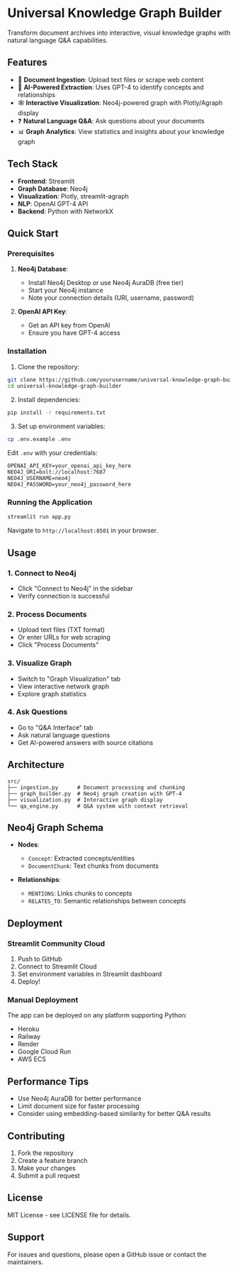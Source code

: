 # Universal Knowledge Graph Builder

Transform document archives into interactive, visual knowledge graphs with natural language Q&A capabilities.

## Features

- 📄 **Document Ingestion**: Upload text files or scrape web content
- 🧠 **AI-Powered Extraction**: Uses GPT-4 to identify concepts and relationships
- 🕸️ **Interactive Visualization**: Neo4j-powered graph with Plotly/Agraph display
- ❓ **Natural Language Q&A**: Ask questions about your documents
- 📊 **Graph Analytics**: View statistics and insights about your knowledge graph

## Tech Stack

- **Frontend**: Streamlit
- **Graph Database**: Neo4j
- **Visualization**: Plotly, streamlit-agraph
- **NLP**: OpenAI GPT-4 API
- **Backend**: Python with NetworkX

## Quick Start

### Prerequisites

1. **Neo4j Database**:
   - Install Neo4j Desktop or use Neo4j AuraDB (free tier)
   - Start your Neo4j instance
   - Note your connection details (URI, username, password)

2. **OpenAI API Key**:
   - Get an API key from OpenAI
   - Ensure you have GPT-4 access

### Installation

1. Clone the repository:
```bash
git clone https://github.com/yourusername/universal-knowledge-graph-builder.git
cd universal-knowledge-graph-builder
```

2. Install dependencies:
```bash
pip install -r requirements.txt
```

3. Set up environment variables:
```bash
cp .env.example .env
```

Edit `.env` with your credentials:
```
OPENAI_API_KEY=your_openai_api_key_here
NEO4J_URI=bolt://localhost:7687
NEO4J_USERNAME=neo4j
NEO4J_PASSWORD=your_neo4j_password_here
```

### Running the Application

```bash
streamlit run app.py
```

Navigate to `http://localhost:8501` in your browser.

## Usage

### 1. Connect to Neo4j
- Click "Connect to Neo4j" in the sidebar
- Verify connection is successful

### 2. Process Documents
- Upload text files (TXT format)
- Or enter URLs for web scraping
- Click "Process Documents"

### 3. Visualize Graph
- Switch to "Graph Visualization" tab
- View interactive network graph
- Explore graph statistics

### 4. Ask Questions
- Go to "Q&A Interface" tab
- Ask natural language questions
- Get AI-powered answers with source citations

## Architecture

```
src/
├── ingestion.py      # Document processing and chunking
├── graph_builder.py  # Neo4j graph creation with GPT-4
├── visualization.py  # Interactive graph display
└── qa_engine.py      # Q&A system with context retrieval
```

## Neo4j Graph Schema

- **Nodes**:
  - `Concept`: Extracted concepts/entities
  - `DocumentChunk`: Text chunks from documents

- **Relationships**:
  - `MENTIONS`: Links chunks to concepts
  - `RELATES_TO`: Semantic relationships between concepts

## Deployment

### Streamlit Community Cloud

1. Push to GitHub
2. Connect to Streamlit Cloud
3. Set environment variables in Streamlit dashboard
4. Deploy!

### Manual Deployment

The app can be deployed on any platform supporting Python:
- Heroku
- Railway
- Render
- Google Cloud Run
- AWS ECS

## Performance Tips

- Use Neo4j AuraDB for better performance
- Limit document size for faster processing
- Consider using embedding-based similarity for better Q&A results

## Contributing

1. Fork the repository
2. Create a feature branch
3. Make your changes
4. Submit a pull request

## License

MIT License - see LICENSE file for details.

## Support

For issues and questions, please open a GitHub issue or contact the maintainers.